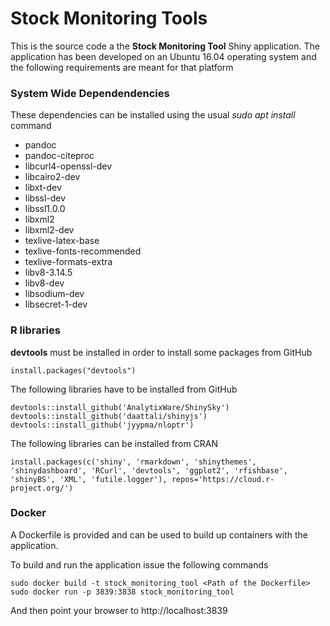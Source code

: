 # Stock Monitoring Tools
This is the source code a the **Stock Monitoring Tool** Shiny application.
The application has been developed on an Ubuntu 16.04 operating system and the following requirements are meant for that platform

### System Wide Dependendencies
These dependencies can be installed using the usual *sudo apt install* command

- pandoc
- pandoc-citeproc
- libcurl4-openssl-dev
- libcairo2-dev
- libxt-dev
- libssl-dev
- libssl1.0.0
- libxml2 
- libxml2-dev 
- texlive-latex-base 
- texlive-fonts-recommended 
- texlive-formats-extra 
- libv8-3.14.5 
- libv8-dev
- libsodium-dev
- libsecret-1-dev

### R libraries
**devtools** must be installed in order to install some packages from GitHub
```
install.packages("devtools")
```
The following libraries have to be installed from GitHub
```
devtools::install_github('AnalytixWare/ShinySky')
devtools::install_github('daattali/shinyjs')
devtools::install_github('jyypma/nloptr')
```
The following libraries can be installed from CRAN
```
install.packages(c('shiny', 'rmarkdown', 'shinythemes', 'shinydashboard', 'RCurl', 'devtools', 'ggplot2', 'rfishbase', 'shinyBS', 'XML', 'futile.logger'), repos='https://cloud.r-project.org/')
```

### Docker
A Dockerfile is provided and can be used to build up containers with the application.

To build and run the application issue the following commands
```
sudo docker build -t stock_monitoring_tool <Path of the Dockerfile>
sudo docker run -p 3839:3838 stock_monitoring_tool
```

And then point your browser to http://localhost:3839
